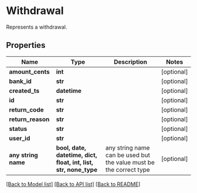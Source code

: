 # Withdrawal

Represents a withdrawal.

## Properties
Name | Type | Description | Notes
------------ | ------------- | ------------- | -------------
**amount_cents** | **int** |  | [optional] 
**bank_id** | **str** |  | [optional] 
**created_ts** | **datetime** |  | [optional] 
**id** | **str** |  | [optional] 
**return_code** | **str** |  | [optional] 
**return_reason** | **str** |  | [optional] 
**status** | **str** |  | [optional] 
**user_id** | **str** |  | [optional] 
**any string name** | **bool, date, datetime, dict, float, int, list, str, none_type** | any string name can be used but the value must be the correct type | [optional]

[[Back to Model list]](../README.md#documentation-for-models) [[Back to API list]](../README.md#documentation-for-api-endpoints) [[Back to README]](../README.md)


